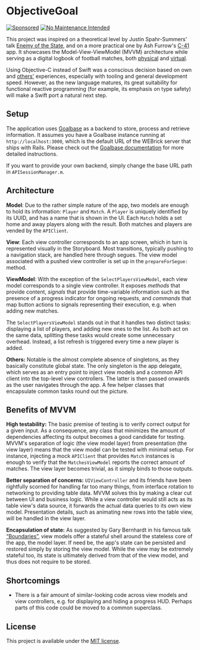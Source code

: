 ObjectiveGoal
=============

[![Sponsored](https://img.shields.io/badge/chilicorn-sponsored-brightgreen.svg)](http://spiceprogram.org/oss-sponsorship/)
[![No Maintenance Intended](http://unmaintained.tech/badge.svg)](http://unmaintained.tech/)

This project was inspired on a theoretical level by Justin Spahr-Summers' talk [Enemy of the State](https://github.com/jspahrsummers/enemy-of-the-state), and on a more practical one by Ash Furrow's [C-41](https://github.com/ashfurrow/C-41) app. It showcases the Model-View-ViewModel (MVVM) architecture while serving as a digital logbook of football matches, both [physical](http://en.wikipedia.org/wiki/Association_football) and [virtual](http://en.wikipedia.org/wiki/FIFA_(video_game_series)).

Using Objective-C instead of Swift was a conscious decision based on own and [others'](http://artsy.github.io/blog/2014/11/13/eidolon-retrospective/) experiences, especially with tooling and general development speed. However, as the new language matures, its great suitability for functional reactive programming (for example, its emphasis on type safety) will make a Swift port a natural next step.

Setup
-----

The application uses [Goalbase](https://github.com/richeterre/goalbase) as a backend to store, process and retrieve information. It assumes you have a Goalbase instance running at `http://localhost:3000`, which is the default URL of the WEBrick server that ships with Rails. Please check out the [Goalbase documentation](https://github.com/richeterre/goalbase/blob/master/README.md) for more detailed instructions.

If you want to provide your own backend, simply change the base URL path in `APISessionManager.m`.

Architecture
------------

__Model__: Due to the rather simple nature of the app, two models are enough to hold its information: `Player` and `Match`. A `Player` is uniquely identified by its UUID, and has a name that is shown in the UI. Each `Match` holds a set home and away players along with the result. Both matches and players are vended by the `APIClient`.

__View__: Each view controller corresponds to an app screen, which in turn is represented visually in the Storyboard. Most transitions, typically pushing to a navigation stack, are handled here through segues. The view model associated with a pushed view controller is set up in the `prepareForSegue:` method.

__ViewModel__: With the exception of the `SelectPlayersViewModel`, each view model corresponds to a single view controller. It exposes _methods_ that provide content, _signals_ that provide time-variable information such as the presence of a progress indicator for ongoing requests, and _commands_ that map button actions to signals representing their execution, e.g. when adding new matches.

The `SelectPlayersViewModel` stands out in that it handles two distinct tasks: displaying a list of players, and adding new ones to the list. As both act on the same data, splitting these tasks would create some unnecessary overhead. Instead, a list refresh is triggered every time a new player is added.

__Others:__ Notable is the almost complete absence of singletons, as they basically constitute global state. The only singleton is the app delegate, which serves as an entry point to inject view models and a common API client into the top-level view controllers. The latter is then passed onwards as the user navigates through the app. A few helper classes that encapsulate common tasks round out the picture.

Benefits of MVVM
----------------

__High testability:__ The basic premise of testing is to verify correct output for a given input. As a consequence, any class that minimizes the amount of dependencies affecting its output becomes a good candidate for testing. MVVM's separation of logic (the view model layer) from presentation (the view layer) means that the view model can be tested with minimal setup. For instance, injecting a mock `APIClient` that provides `Match` instances is enough to verify that the `MatchesViewModel` reports the correct amount of matches. The view layer becomes trivial, as it simply binds to those outputs.

__Better separation of concerns:__ `UIViewController` and its friends have been rightfully scorned for handling far too many things, from interface rotation to networking to providing table data. MVVM solves this by making a clear cut between UI and business logic. While a view controller would still acts as its table view's data source, it forwards the actual data queries to its own view model. Presentation details, such as animating new rows into the table view, will be handled in the view layer.

__Encapsulation of state:__ As suggested by Gary Bernhardt in his famous talk [“Boundaries”](https://www.destroyallsoftware.com/talks/boundaries), view models offer a stateful shell around the stateless core of the app, the model layer. If need be, the app's state can be persisted and restored simply by storing the view model. While the view may be extremely stateful too, its state is ultimately derived from that of the view model, and thus does not require to be stored.

Shortcomings
------------

* There is a fair amount of similar-looking code across view models and view controllers, e.g. for displaying and hiding a progress HUD. Perhaps parts of this code could be moved to a common superclass.

License
-------

This project is available under the [MIT license](http://choosealicense.com/licenses/mit/).
